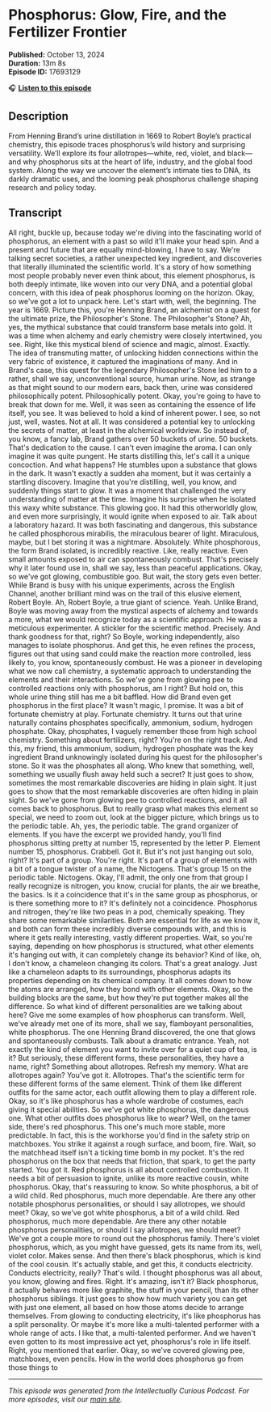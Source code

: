 # Phosphorus: Glow, Fire, and the Fertilizer Frontier

**Published:** October 13, 2024  
**Duration:** 13m 8s  
**Episode ID:** 17693129

🎧 **[Listen to this episode](https://intellectuallycurious.buzzsprout.com/2529712/episodes/17693129-phosphorus-glow-fire-and-the-fertilizer-frontier)**

## Description

From Henning Brand’s urine distillation in 1669 to Robert Boyle’s practical chemistry, this episode traces phosphorus’s wild history and surprising versatility. We’ll explore its four allotropes—white, red, violet, and black—and why phosphorus sits at the heart of life, industry, and the global food system. Along the way we uncover the element’s intimate ties to DNA, its darkly dramatic uses, and the looming peak phosphorus challenge shaping research and policy today.

## Transcript

All right, buckle up, because today we're diving into the fascinating world of phosphorus, an element with a past so wild it'll make your head spin. And a present and future that are equally mind-blowing, I have to say. We're talking secret societies, a rather unexpected key ingredient, and discoveries that literally illuminated the scientific world. It's a story of how something most people probably never even think about, this element phosphorus, is both deeply intimate, like woven into our very DNA, and a potential global concern, with this idea of peak phosphorus looming on the horizon. Okay, so we've got a lot to unpack here. Let's start with, well, the beginning. The year is 1669. Picture this, you're Henning Brand, an alchemist on a quest for the ultimate prize, the Philosopher's Stone. The Philosopher's Stone? Ah, yes, the mythical substance that could transform base metals into gold. It was a time when alchemy and early chemistry were closely intertwined, you see. Right, like this mystical blend of science and magic, almost. Exactly. The idea of transmuting matter, of unlocking hidden connections within the very fabric of existence, it captured the imaginations of many. And in Brand's case, this quest for the legendary Philosopher's Stone led him to a rather, shall we say, unconventional source, human urine. Now, as strange as that might sound to our modern ears, back then, urine was considered philosophically potent. Philosophically potent. Okay, you're going to have to break that down for me. Well, it was seen as containing the essence of life itself, you see. It was believed to hold a kind of inherent power. I see, so not just, well, wastes. Not at all. It was considered a potential key to unlocking the secrets of matter, at least in the alchemical worldview. So instead of, you know, a fancy lab, Brand gathers over 50 buckets of urine. 50 buckets. That's dedication to the cause. I can't even imagine the aroma. I can only imagine it was quite pungent. He starts distilling this, let's call it a unique concoction. And what happens? He stumbles upon a substance that glows in the dark. It wasn't exactly a sudden aha moment, but it was certainly a startling discovery. Imagine that you're distilling, well, you know, and suddenly things start to glow. It was a moment that challenged the very understanding of matter at the time. Imagine his surprise when he isolated this waxy white substance. This glowing goo. It had this otherworldly glow, and even more surprisingly, it would ignite when exposed to air. Talk about a laboratory hazard. It was both fascinating and dangerous, this substance he called phosphorous mirabilis, the miraculous bearer of light. Miraculous, maybe, but I bet storing it was a nightmare. Absolutely. White phosphorous, the form Brand isolated, is incredibly reactive. Like, really reactive. Even small amounts exposed to air can spontaneously combust. That's precisely why it later found use in, shall we say, less than peaceful applications. Okay, so we've got glowing, combustible goo. But wait, the story gets even better. While Brand is busy with his unique experiments, across the English Channel, another brilliant mind was on the trail of this elusive element, Robert Boyle. Ah, Robert Boyle, a true giant of science. Yeah. Unlike Brand, Boyle was moving away from the mystical aspects of alchemy and towards a more, what we would recognize today as a scientific approach. He was a meticulous experimenter. A stickler for the scientific method. Precisely. And thank goodness for that, right? So Boyle, working independently, also manages to isolate phosphorus. And get this, he even refines the process, figures out that using sand could make the reaction more controlled, less likely to, you know, spontaneously combust. He was a pioneer in developing what we now call chemistry, a systematic approach to understanding the elements and their interactions. So we've gone from glowing pee to controlled reactions only with phosphorus, am I right? But hold on, this whole urine thing still has me a bit baffled. How did Brand even get phosphorus in the first place? It wasn't magic, I promise. It was a bit of fortunate chemistry at play. Fortunate chemistry. It turns out that urine naturally contains phosphates specifically, ammonium, sodium, hydrogen phosphate. Okay, phosphates, I vaguely remember those from high school chemistry. Something about fertilizers, right? You're on the right track. And this, my friend, this ammonium, sodium, hydrogen phosphate was the key ingredient Brand unknowingly isolated during his quest for the philosopher's stone. So it was the phosphates all along. Who knew that something, well, something we usually flush away held such a secret? It just goes to show, sometimes the most remarkable discoveries are hiding in plain sight. It just goes to show that the most remarkable discoveries are often hiding in plain sight. So we've gone from glowing pee to controlled reactions, and it all comes back to phosphorus. But to really grasp what makes this element so special, we need to zoom out, look at the bigger picture, which brings us to the periodic table. Ah, yes, the periodic table. The grand organizer of elements. If you have the excerpt we provided handy, you'll find phosphorus sitting pretty at number 15, represented by the letter P. Element number 15, phosphorus. Crabbell. Got it. But it's not just hanging out solo, right? It's part of a group. You're right. It's part of a group of elements with a bit of a tongue twister of a name, the Nictogens. That's group 15 on the periodic table. Nictogens. Okay, I'll admit, the only one from that group I really recognize is nitrogen, you know, crucial for plants, the air we breathe, the basics. Is it a coincidence that it's in the same group as phosphorus, or is there something more to it? It's definitely not a coincidence. Phosphorus and nitrogen, they're like two peas in a pod, chemically speaking. They share some remarkable similarities. Both are essential for life as we know it, and both can form these incredibly diverse compounds with, and this is where it gets really interesting, vastly different properties. Wait, so you're saying, depending on how phosphorus is structured, what other elements it's hanging out with, it can completely change its behavior? Kind of like, oh, I don't know, a chameleon changing its colors. That's a great analogy. Just like a chameleon adapts to its surroundings, phosphorus adapts its properties depending on its chemical company. It all comes down to how the atoms are arranged, how they bond with other elements. Okay, so the building blocks are the same, but how they're put together makes all the difference. So what kind of different personalities are we talking about here? Give me some examples of how phosphorus can transform. Well, we've already met one of its more, shall we say, flamboyant personalities, white phosphorus. The one Henning Brand discovered, the one that glows and spontaneously combusts. Talk about a dramatic entrance. Yeah, not exactly the kind of element you want to invite over for a quiet cup of tea, is it? But seriously, these different forms, these personalities, they have a name, right? Something about allotropes. Refresh my memory. What are allotropes again? You've got it. Allotropes. That's the scientific term for these different forms of the same element. Think of them like different outfits for the same actor, each outfit allowing them to play a different role. Okay, so it's like phosphorus has a whole wardrobe of costumes, each giving it special abilities. So we've got white phosphorus, the dangerous one. What other outfits does phosphorus like to wear? Well, on the tamer side, there's red phosphorus. This one's much more stable, more predictable. In fact, this is the workhorse you'd find in the safety strip on matchboxes. You strike it against a rough surface, and boom, fire. Wait, so the matchhead itself isn't a ticking time bomb in my pocket. It's the red phosphorus on the box that needs that friction, that spark, to get the party started. You got it. Red phosphorus is all about controlled combustion. It needs a bit of persuasion to ignite, unlike its more reactive cousin, white phosphorus. Okay, that's reassuring to know. So white phosphorus, a bit of a wild child. Red phosphorus, much more dependable. Are there any other notable phosphorus personalities, or should I say allotropes, we should meet? Okay, so we've got white phosphorus, a bit of a wild child. Red phosphorus, much more dependable. Are there any other notable phosphorus personalities, or should I say allotropes, we should meet? We've got a couple more to round out the phosphorus family. There's violet phosphorus, which, as you might have guessed, gets its name from its, well, violet color. Makes sense. And then there's black phosphorus, which is kind of the cool cousin. It's actually stable, and get this, it conducts electricity. Conducts electricity, really? That's wild. I thought phosphorus was all about, you know, glowing and fires. Right. It's amazing, isn't it? Black phosphorus, it actually behaves more like graphite, the stuff in your pencil, than its other phosphorus siblings. It just goes to show how much variety you can get with just one element, all based on how those atoms decide to arrange themselves. From glowing to conducting electricity, it's like phosphorus has a split personality. Or maybe it's more like a multi-talented performer with a whole range of acts. I like that, a multi-talented performer. And we haven't even gotten to its most impressive act yet, phosphorus's role in life itself. Right, you mentioned that earlier. Okay, so we've covered glowing pee, matchboxes, even pencils. How in the world does phosphorus go from those things to

---
*This episode was generated from the Intellectually Curious Podcast. For more episodes, visit our [main site](https://intellectuallycurious.buzzsprout.com).*
